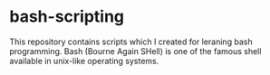 # bash-scripting

This repository contains scripts which I created for leraning bash programming. Bash (Bourne Again SHell) is
one of the famous shell available in unix-like operating systems.
